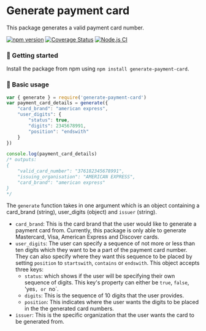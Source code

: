 # Generate payment card
This package generates a valid payment card number.

[![npm version](https://badge.fury.io/js/generate-payment-card.svg)](https://badge.fury.io/js/generate-payment-card) [![Coverage Status](https://coveralls.io/repos/github/Fiyin-Anne/generate-payment-card/badge.svg)](https://coveralls.io/github/Fiyin-Anne/generate-payment-card) [![Node.js CI](https://github.com/Fiyin-Anne/generate-payment-card/actions/workflows/node.js.yml/badge.svg)](https://github.com/Fiyin-Anne/generate-payment-card/actions/workflows/node.js.yml)


### 🚀 Getting started
Install the package from npm using `npm install generate-payment-card`.

### 🧰 Basic usage
```javascript
var { generate } = require('generate-payment-card')
var payment_card_details = generate({
    "card_brand": "american express",
    "user_digits": {
        "status": true,
        "digits": 2345678991,
        "position": "endswith"
    }
})

console.log(payment_card_details)
/* outputs: 
{
    "valid_card_number": "376182345678991",
    "issuing_organisation": "AMERICAN EXPRESS",
    "card_brand": "american express"
}
*/
```

The `generate` function takes in one argument which is an object containing a card_brand (string), user_digits (object) and `issuer` (string).
- `card_brand`: This is the card brand that the user would like to generate a payment card from. Currently, this package is only able to generate Mastercard, Visa, American Express and Discover cards.
- `user_digits`: The user can specify a sequence of not more or less than ten digits which they want to be a part of the payment card number. They can also specify where they want this sequence to be placed by setting `position` to `startswith`, `contains` or `endswith`. This object accepts three keys:
    - `status`: which shows if the user will be specifying their own sequence of digits. This key's property can either be `true`, `false`, 'yes`, or `no`.
    - `digits`: This is the sequence of 10 digits that the user provides.
    - `position`: This indicates where the user wants the digits to be placed in the the generated card numbers.
- `issuer`: This is the specific organization that the user wants the card to be generated from.